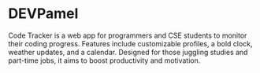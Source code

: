 # DEVPamel
Code Tracker is a web app for programmers and CSE students to monitor their coding progress. Features include customizable profiles, a bold clock, weather updates, and a calendar. Designed for those juggling studies and part-time jobs, it aims to boost productivity and motivation.
